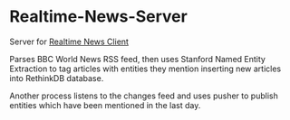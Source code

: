 # Realtime-News-Server

Server for [Realtime News Client](https://github.com/Lily418/Realtime-News-Client)

Parses BBC World News RSS feed, then uses Stanford Named Entity Extraction to tag articles with entities they mention inserting new articles into RethinkDB database.

Another process listens to the changes feed and uses pusher to publish entities which have been mentioned in the last day.
